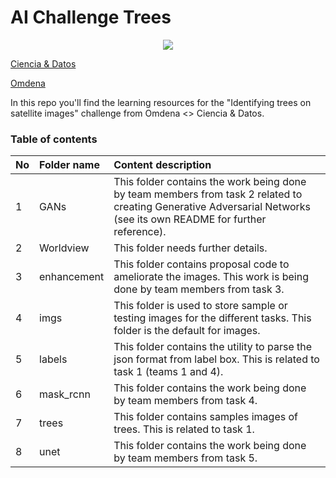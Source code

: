 # AI Challenge Trees

<p align="center">
  <img src="https://github.com/cienciaydatos/ai-challenge-trees/blob/master/imgs/logos.png">
</p>

[Ciencia & Datos](https://www.cienciaydatos.org/)

[Omdena](https://omdena.com/)

In this repo you'll find the learning resources for the "Identifying trees on satellite images" challenge from Omdena &lt;> Ciencia &amp; Datos. 

### Table of contents

| No|    Folder name      | Content description   |
| --| :------------------ |:--------------------- |
| 1 | GANs                |  This folder contains the work being done by team members from task 2 related to creating Generative Adversarial Networks (see its own README for further reference). |
| 2 | Worldview          | This folder needs further details.|
| 3 | enhancement        | This folder contains proposal code to ameliorate the images. This work is being done by team members from task 3.  |
| 4 | imgs               | This folder is used to store sample or testing images for the different tasks. This folder is the default for images.  |
| 5 | labels             | This folder contains the utility to parse the json format from label box. This is related to task 1 (teams 1 and 4). |
| 6 | mask_rcnn          | This folder contains the work being done by team members from task 4.  |
| 7 | trees              | This folder contains samples images of trees. This is related to task 1.  |
| 8 | unet               | This folder contains the work being done by team members from task 5.  |


